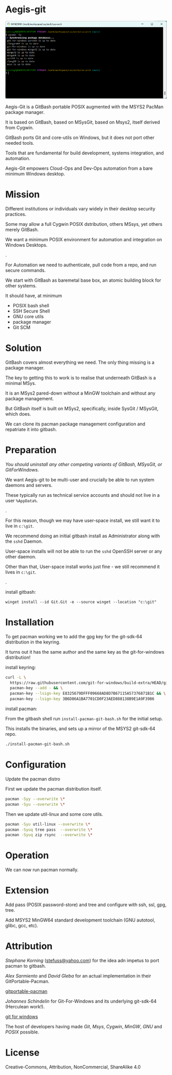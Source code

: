 # Aegis-git

![gitbash-pacman](gitbash-pacman.png)

Aegis-Git is a GitBash portable POSIX augmented with the MSYS2 PacMan package manager.

It is based on GitBash, based on MSysGit, based on Msys2, itself derived from Cygwin.

GitBash ports Git and core-utils on Windows, but it does not port other needed tools.

Tools that are fundamental for build development, systems integration, and automation.

Aegis-Git empowers Cloud-Ops and Dev-Ops automation from a bare minimum Windows desktop.


# Mission

Different institutions or individuals vary widely in their desktop security practices.

Some may allow a full Cygwin POSIX dstribution, others MSsys, yet others merely GitBash.

We want a minimum POSIX environment for automation and integration on Windows Desktops.


.

For Automation we need to authenticate, pull code from a repo, and run secure commands.

We start with GitBash as baremetal base box, an atomic building block for other systems.

It should have, at minimum

- POSIX bash shell
- SSH Secure Shell
- GNU core utils
- package manager
- Git SCM



# Solution

GitBash covers almost everything we need. The only thing missing is a package manager.

The key to getting this to work is to realise that underneath GitBash is a minimal MSys.

It is an MSys2 pared-down without a MinGW toolchain and without any package management.

But GitBash itself is built on MSys2, specifically, inside SysGit / MSysGit, which does.

We can clone its pacman package management configuration and repatriate it into gitbash.



# Preparation

*You should uninstall any other competing variants of GitBash, MSysGit, or GitForWindows*.

We want Aegis-git to be multi-user and crucially be able to run system daemons and servers.

These typically run as technical service accounts and should not live in a user `%AppData%`. 

.

For this reason, though we may have user-space install, we still want it to live in `c:\git`.

We recommend doing an initial gitbash install as Administrator along with the `sshd` Daemon.

User-space installs will not be able to run the `sshd` OpenSSH server or any other daemon.

Other than that, User-space install works just fine - we still recommend it lives in `c:\git`. 

.

install gitbash:

    winget install --id Git.Git -e --source winget --location "c:\git"



# Installation


To get pacman working we to add the gpg key for the git-sdk-64 distribution in the keyring.

It turns out it has the same author and the same key as the git-for-windows distribution!


install keyring:

```bash
curl -L \
  https://raw.githubusercontent.com/git-for-windows/build-extra/HEAD/git-for-windows-keyring/git-for-windows.gpg | \
  pacman-key --add - && \
  pacman-key --lsign-key E8325679DFFF09668AD8D7B67115A57376871B1C && \
  pacman-key --lsign-key 3B6D86A1BA7701CD0F23AED888138B9E1A9F3986
```


install pacman:

From the gitbash shell run `install-pacman-git-bash.sh` for the initial setup.

This installs the binaries, and sets up a mirror of the MSYS2 git-sdk-64 repo.


```bash
./install-pacman-git-bash.sh
```

  

# Configuration

Update the pacman distro


First we update the pacman distribution itself.

```bash
pacman -Syy --overwrite \*
pacman -Syu --overwrite \*
```

Then we update util-linux and some core utils.

```bash
pacman -Syu util-linux --overwrite \*
pacman -Syuq tree pass  --overwrite \*
pacman -Syuq zip rsync  --overwrite \*
```


# Operation

We can now run pacman normally.



# Extension

Add pass (POSIX password-store) and tree and configure with ssh, ssl, gpg, tree.

Add MSYS2 MinGW64 standard development toolchain (GNU autotool, glibc, gcc, etc).



# Attribution


*Stephane Korning* (stefuss@yahoo.com) for the idea adn impetus to port pacman to gitbash. 


*Alex Sarmiento* and *David Gleba* for an actual implementation in their GitPortable-Pacman.

[gitportable-pacman](https://github.com/dgleba/gitportable-pacman)


*Johannes Schindelin* for Git-For-Windows and its underlying git-sdk-64 (Herculean work!).

[git for windows](https://gitforwindows.org/install-inside-msys2-proper.html)


The host of developers having made *Git*, *Msys*, *Cygwin*, *MinGW*, *GNU* and *POSIX* possible.



# License

Creative-Commons,  Attribution, NonCommercial, ShareAlike 4.0


